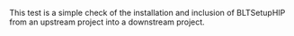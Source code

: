 This test is a simple check of the installation and inclusion of BLTSetupHIP from 
an upstream project into a downstream project.
